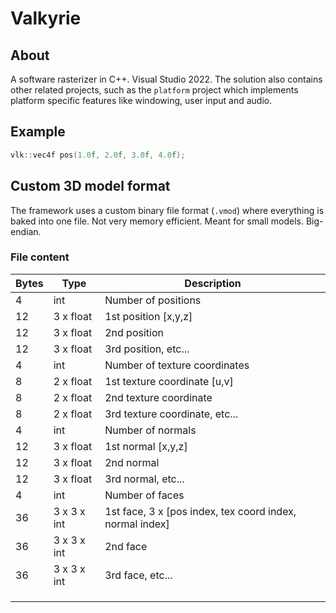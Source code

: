 # Valkyrie

## About
A software rasterizer in C++. 
Visual Studio 2022.
The solution also contains other related projects,
such as the `platform` project which implements platform
specific features like windowing, user input and audio.

## Example
```cpp
vlk::vec4f pos(1.0f, 2.0f, 3.0f, 4.0f);
```

## Custom 3D model format
The framework uses a custom binary file format (`.vmod`) where 
everything is baked into one file.
Not very memory efficient. Meant for small models.
Big-endian.

### File content
| Bytes | Type        | Description                                              |
|-------|-------------|----------------------------------------------------------|
| 4     | int         | Number of positions                                      |
| 12    | 3 x float   | 1st position [x,y,z]                                     |
| 12    | 3 x float   | 2nd position                                             |
| 12    | 3 x float   | 3rd position, etc...                                     |
| 4     | int         | Number of texture coordinates                            |
| 8     | 2 x float   | 1st texture coordinate [u,v]                             |
| 8     | 2 x float   | 2nd texture coordinate                                   |
| 8     | 2 x float   | 3rd texture coordinate, etc...                           |
| 4     | int         | Number of normals                                        |
| 12    | 3 x float   | 1st normal [x,y,z]                                       |
| 12    | 3 x float   | 2nd normal                                               |
| 12    | 3 x float   | 3rd normal, etc...                                       |
| 4     | int         | Number of faces                                          |
| 36    | 3 x 3 x int | 1st face, 3 x [pos index, tex coord index, normal index] |
| 36    | 3 x 3 x int | 2nd face                                                 |
| 36    | 3 x 3 x int | 3rd face, etc...                                         |
|       |             |                                                          |
|       |             |                                                          |
|       |             |                                                          |
